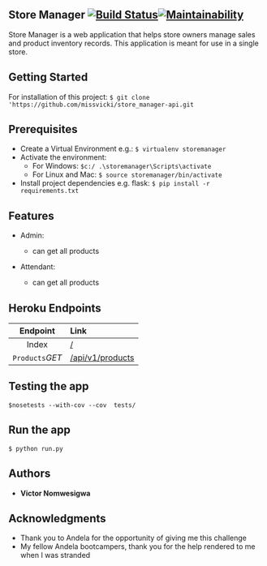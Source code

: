 ## Store Manager       [![**Build Status**](https://travis-ci.org/missvicki/store_manager-api.svg?branch=ft-admin-attendant-get-all-products-161204537)](https://travis-ci.org/missvicki/store_manager-api )[![Maintainability](https://api.codeclimate.com/v1/badges/a68f287f8f7b9bf13c07/maintainability)](https://codeclimate.com/github/missvicki/store_manager-api/maintainability) 

Store Manager is a web application that helps store owners manage sales and product inventory records. This application is meant for use in a single store.    

## Getting Started

For installation of this project:  `$ git clone 'https://github.com/missvicki/store_manager-api.git`

## Prerequisites

* Create a Virtual Environment e.g.: `$ virtualenv storemanager`
* Activate the environment: 
    * For Windows: `$c:/ .\storemanager\Scripts\activate`
    * For Linux and Mac: `$ source storemanager/bin/activate`
* Install project dependencies e.g. flask: `$ pip install -r requirements.txt`

## Features

* Admin: 
    * can get all products 

* Attendant:
    * can get all products 

## Heroku Endpoints

|Endpoint|Link|
|:---:|:---|
|Index|[/](https://store-manager-api-.herokuapp.com/)|
|`Products`*GET*|[/api/v1/products](https://store-manager-api-.herokuapp.com/api/v1/products)|


## Testing the app

  `$nosetests --with-cov --cov  tests/`
  

## Run the app

`$ python run.py`

## Authors

* **Victor Nomwesigwa**

## Acknowledgments

* Thank you to Andela for the opportunity of giving me this challenge
* My fellow Andela bootcampers, thank you for the help rendered to me when I was stranded





